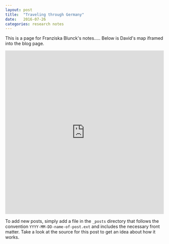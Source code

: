```yaml
---
layout: post
title:  "Traveling through Germany"
date:   2016-07-26
categories: research notes
---
```

This is a page for Franziska Blunck's notes..... Below is David's map iframed into the blog page.

<iframe width="100%" height="520" frameborder="0" src="https://maximromanov.carto.com/viz/359b0128-4db2-11e6-aa04-0ecd1babdde5/embed_map" allowfullscreen webkitallowfullscreen mozallowfullscreen oallowfullscreen msallowfullscreen></iframe>

To add new posts, simply add a file in the `_posts` directory that follows the convention `YYYY-MM-DD-name-of-post.ext` and includes the necessary front matter. Take a look at the source for this post to get an idea about how it works.
